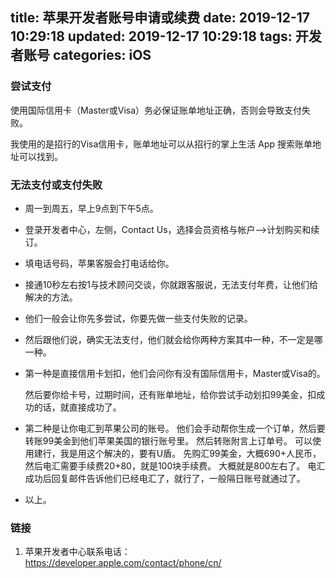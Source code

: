 title: 苹果开发者账号申请或续费
date: 2019-12-17 10:29:18
updated: 2019-12-17 10:29:18
tags: 开发者账号
categories: iOS 
---

### 尝试支付

使用国际信用卡（Master或Visa）务必保证账单地址正确，否则会导致支付失败。

我使用的是招行的Visa信用卡，账单地址可以从招行的掌上生活 App 搜索账单地址可以找到。

### 无法支付或支付失败

* 周一到周五，早上9点到下午5点。

* 登录开发者中心，左侧，Contact Us，选择会员资格与帐户—>计划购买和续订。

* 填电话号码，苹果客服会打电话给你。

* 接通10秒左右按1与技术顾问交谈，你就跟客服说，无法支付年费，让他们给解决的方法。

* 他们一般会让你先多尝试，你要先做一些支付失败的记录。

* 然后跟他们说，确实无法支付，他们就会给你两种方案其中一种，不一定是哪一种。

* 第一种是直接信用卡划扣，他们会问你有没有国际信用卡，Master或Visa的。

  然后要你给卡号，过期时间，还有账单地址，给你尝试手动划扣99美金，扣成功的话，就直接成功了。

* 第二种是让你电汇到苹果公司的账号。
  他们会手动帮你生成一个订单，然后要转账99美金到他们苹果美国的银行账号里。
  然后转账附言上订单号。
  可以使用建行，我是用这个解决的，要有U盾。
  先购汇99美金，大概690+人民币，然后电汇需要手续费20+80，就是100块手续费。
  大概就是800左右了。
  电汇成功后回复邮件告诉他们已经电汇了，就行了，一般隔日账号就通过了。

* 以上。

### 链接

1. 苹果开发者中心联系电话：<https://developer.apple.com/contact/phone/cn/>